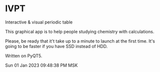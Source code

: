 # IVPT
Interactive &amp; visual periodic table

This graphical app is to help people studying chemistry with calculations.

Please, be ready that it't take up to a minute to launch at the first time.
It's going to be faster if you have SSD instead of HDD.

Written on PyQT5.

Sun 01 Jan 2023 09:48:38 PM MSK

